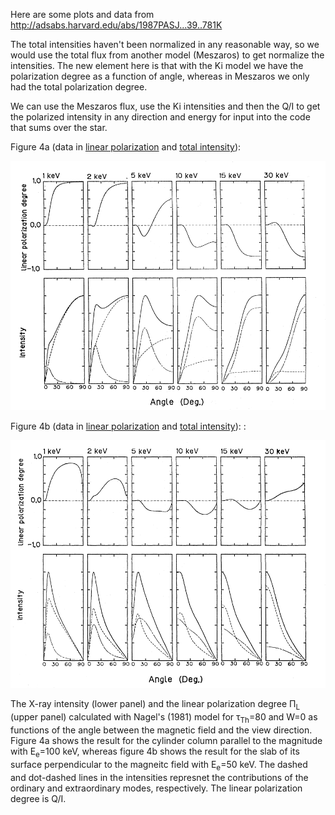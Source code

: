 Here are some plots and data from http://adsabs.harvard.edu/abs/1987PASJ...39..781K

The total intensities haven't been normalized in any reasonable way, so we would use the total flux from another model (Meszaros) to get normalize the intensities.  The new element here is that with the Ki model we have the polarization degree as a function of angle, whereas in Meszaros we only had the total polarization degree.

We can use the Meszaros flux, use the Ki intensities and then the Q/I to get the polarized intensity in any direction and energy for input into the code that sums over the star.

Figure 4a (data in [linear polarization](Fig4a-top.dat) and [total intensity](Fig4a-bottom-total.dat)):

![Figure 4a from Ki](Ki-4a.png)

Figure 4b (data in [linear polarization](Fig4b-top.dat) and [total intensity](Fig4b-bottom-total.dat)):
:

![Figure 4b from Ki](Ki-4b.png)

The X-ray intensity (lower panel) and the linear polarization degree &Pi;<sub>L</sub> (upper panel) calculated with Nagel's (1981) model for &tau;<sub>Th</sub>=80 and W=0 as functions of the angle between the magnetic field and the view direction.  Figure 4a shows the result for the cylinder column parallel to the magnitude with E<sub>e</sub>=100 keV, whereas figure 4b shows the result for the slab of its surface perpendicular to the magneitc field with E<sub>e</sub>=50 keV.  The dashed and dot-dashed lines in the intensities represnet the contributions of the ordinary and extraordinary modes, respectively.  The linear polarization degree is Q/I.
